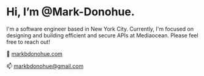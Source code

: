 <h1>Hi, I’m @Mark-Donohue.</h1>

<p>I'm a software engineer based in New York City. Currently, I'm focused on designing and building efficient and secure APIs at Mediaocean. Please feel free to reach out!</p>
<p>🚀 <a href="https://markbdonohue.com">markbdonohue.com</a></p>
<p>📫 <a href="mailto:markbdonohue@gmail.com">markbdonohue@gmail.com</a></p>
